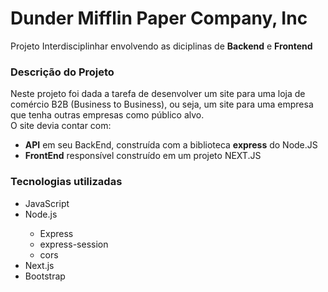 # Dunder Mifflin Paper Company, Inc
Projeto Interdisciplinhar envolvendo as diciplinas de <b>Backend</b> e <b>Frontend</b>

<h3>Descrição do Projeto</h3>
<div>
    Neste projeto foi dada a tarefa de desenvolver um site para uma loja de comércio B2B (Business to Business), ou seja, um site para uma empresa que tenha outras empresas como público alvo.
    <br/>O site devia contar com:
    <ul>
        <li><b>API</b> em seu BackEnd, construída com a biblioteca <b>express</b> do Node.JS</li>
        <li><b>FrontEnd</b> responsível construído em um projeto NEXT.JS</li>
    </ul>
</div>

<h3>Tecnologias utilizadas</h3>
<ul>
  <li>JavaScript</li>
  
  <li>Node.js</li>
  <ul>
    <li>Express</li>
    <li>express-session</li>
    <li>cors</li>
  </ul>
  
  <li>Next.js</li>
  
  <li>Bootstrap</li>
</ul>
